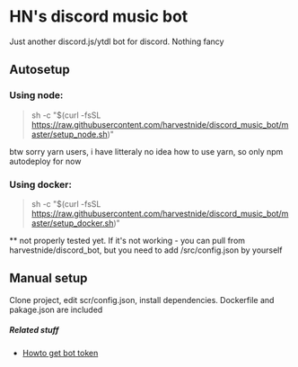 # HN's discord music bot
Just another discord.js/ytdl bot for discord. Nothing fancy

## Autosetup

### Using node:
>sh -c "$(curl -fsSL https://raw.githubusercontent.com/harvestnide/discord_music_bot/master/setup_node.sh)"

btw sorry yarn users, i have litteraly no idea how to use yarn, so only npm autodeploy for now
### Using docker:
>sh -c "$(curl -fsSL https://raw.githubusercontent.com/harvestnide/discord_music_bot/master/setup_docker.sh)"

** not properly tested yet. If it's not working - you can pull from harvestnide/discord_bot, but you need to add /src/config.json by yourself


## Manual setup ##
Clone project, edit scr/config.json, install dependencies. Dockerfile and pakage.json are included

##### Related stuff #####
- [Howto get bot token](https://github.com/reactiflux/discord-irc/wiki/Creating-a-discord-bot-&-getting-a-token)
